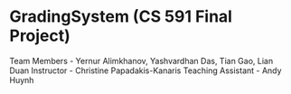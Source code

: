 # GradingSystem (CS 591 Final Project)
Team Members - Yernur Alimkhanov, Yashvardhan Das, Tian Gao, Lian Duan
Instructor - Christine Papadakis-Kanaris
Teaching Assistant - Andy Huynh
